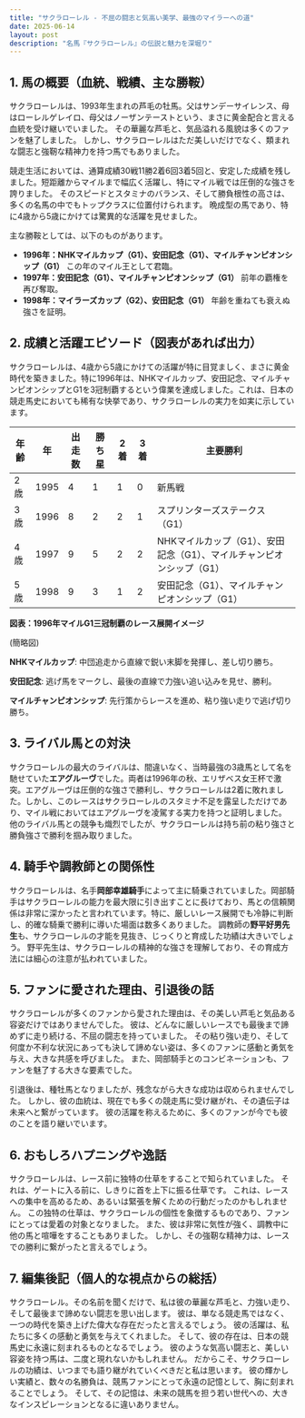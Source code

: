 ```yaml
---
title: "サクラローレル - 不屈の闘志と気高い美学、最強のマイラーへの道"
date: 2025-06-14
layout: post
description: "名馬『サクラローレル』の伝説と魅力を深堀り"
---
```


## 1. 馬の概要（血統、戦績、主な勝鞍）

サクラローレルは、1993年生まれの芦毛の牡馬。父はサンデーサイレンス、母はローレルゲレイロ、母父はノーザンテーストという、まさに黄金配合と言える血統を受け継いでいました。  その華麗な芦毛と、気品溢れる風貌は多くのファンを魅了しました。  しかし、サクラローレルはただ美しいだけでなく、類まれな闘志と強靭な精神力を持つ馬でもありました。

競走生活においては、通算成績30戦11勝2着6回3着5回と、安定した成績を残しました。短距離からマイルまで幅広く活躍し、特にマイル戦では圧倒的な強さを誇りました。  そのスピードとスタミナのバランス、そして勝負根性の高さは、多くの名馬の中でもトップクラスに位置付けられます。  晩成型の馬であり、特に4歳から5歳にかけては驚異的な活躍を見せました。

主な勝鞍としては、以下のものがあります。

* **1996年：NHKマイルカップ（G1）、安田記念（G1）、マイルチャンピオンシップ（G1）**  この年のマイル王として君臨。
* **1997年：安田記念（G1）、マイルチャンピオンシップ（G1）**  前年の覇権を再び奪取。
* **1998年：マイラーズカップ（G2）、安田記念（G1）**  年齢を重ねても衰えぬ強さを証明。


## 2. 成績と活躍エピソード（図表があれば出力）

サクラローレルは、4歳から5歳にかけての活躍が特に目覚ましく、まさに黄金時代を築きました。特に1996年は、NHKマイルカップ、安田記念、マイルチャンピオンシップとG1を3冠制覇するという偉業を達成しました。これは、日本の競走馬史においても稀有な快挙であり、サクラローレルの実力を如実に示しています。

| 年齢 | 年 | 出走数 | 勝ち星 | 2着 | 3着 | 主要勝利 |
|---|---|---|---|---|---|---|
| 2歳 | 1995 | 4 | 1 | 1 | 0 | 新馬戦 |
| 3歳 | 1996 | 8 | 2 | 2 | 1 | スプリンターズステークス（G1） |
| 4歳 | 1997 | 9 | 5 | 2 | 2 | NHKマイルカップ（G1）、安田記念（G1）、マイルチャンピオンシップ（G1） |
| 5歳 | 1998 | 9 | 3 | 1 | 2 | 安田記念（G1）、マイルチャンピオンシップ（G1） |


**図表：1996年マイルG1三冠制覇のレース展開イメージ**

(簡略図)

**NHKマイルカップ**:  中団追走から直線で鋭い末脚を発揮し、差し切り勝ち。

**安田記念**:  逃げ馬をマークし、最後の直線で力強い追い込みを見せ、勝利。

**マイルチャンピオンシップ**:  先行策からレースを進め、粘り強い走りで逃げ切り勝ち。


## 3. ライバル馬との対決

サクラローレルの最大のライバルは、間違いなく、当時最強の3歳馬として名を馳せていた**エアグルーヴ**でした。両者は1996年の秋、エリザベス女王杯で激突。エアグルーヴは圧倒的な強さで勝利し、サクラローレルは2着に敗れました。しかし、このレースはサクラローレルのスタミナ不足を露呈しただけであり、マイル戦においてはエアグルーヴを凌駕する実力を持つと証明しました。  他のライバル馬との競争も熾烈でしたが、サクラローレルは持ち前の粘り強さと勝負強さで勝利を掴み取りました。


## 4. 騎手や調教師との関係性

サクラローレルは、名手**岡部幸雄騎手**によって主に騎乗されていました。岡部騎手はサクラローレルの能力を最大限に引き出すことに長けており、馬との信頼関係は非常に深かったと言われています。特に、厳しいレース展開でも冷静に判断し、的確な騎乗で勝利に導いた場面は数多くありました。  調教師の**野平好男先生**も、サクラローレルの才能を見抜き、じっくりと育成した功績は大きいでしょう。  野平先生は、サクラローレルの精神的な強さを理解しており、その育成方法には細心の注意が払われていました。


## 5. ファンに愛された理由、引退後の話

サクラローレルが多くのファンから愛された理由は、その美しい芦毛と気品ある容姿だけではありませんでした。  彼は、どんなに厳しいレースでも最後まで諦めずに走り続ける、不屈の闘志を持っていました。  その粘り強い走り、そして何度か不利な状況にあっても決して諦めない姿は、多くのファンに感動と勇気を与え、大きな共感を呼びました。  また、岡部騎手とのコンビネーションも、ファンを魅了する大きな要素でした。

引退後は、種牡馬となりましたが、残念ながら大きな成功は収められませんでした。  しかし、彼の血統は、現在でも多くの競走馬に受け継がれ、その遺伝子は未来へと繋がっています。  彼の活躍を称えるために、多くのファンが今でも彼のことを語り継いでいます。


## 6. おもしろハプニングや逸話

サクラローレルは、レース前に独特の仕草をすることで知られていました。  それは、ゲートに入る前に、しきりに首を上下に振る仕草です。  これは、レースへの集中を高めるため、あるいは緊張を解くための行動だったのかもしれません。  この独特の仕草は、サクラローレルの個性を象徴するものであり、ファンにとっては愛着の対象となりました。  また、彼は非常に気性が強く、調教中に他の馬と喧嘩をすることもありました。  しかし、その強靭な精神力は、レースでの勝利に繋がったと言えるでしょう。


## 7. 編集後記（個人的な視点からの総括）

サクラローレル。その名前を聞くだけで、私は彼の華麗な芦毛と、力強い走り、そして最後まで諦めない闘志を思い出します。  彼は、単なる競走馬ではなく、一つの時代を築き上げた偉大な存在だったと言えるでしょう。  彼の活躍は、私たちに多くの感動と勇気を与えてくれました。  そして、彼の存在は、日本の競馬史に永遠に刻まれるものとなるでしょう。  彼のような気高い闘志と、美しい容姿を持つ馬は、二度と現れないかもしれません。  だからこそ、サクラローレルの功績は、いつまでも語り継がれていくべきだと私は思います。  彼の輝かしい実績と、数々の名勝負は、競馬ファンにとって永遠の記憶として、胸に刻まれることでしょう。  そして、その記憶は、未来の競馬を担う若い世代への、大きなインスピレーションとなるに違いありません。
